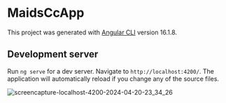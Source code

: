 # MaidsCcApp

This project was generated with [Angular CLI](https://github.com/angular/angular-cli) version 16.1.8.

## Development server

Run `ng serve` for a dev server. Navigate to `http://localhost:4200/`. The application will automatically reload if you change any of the source files.

![screencapture-localhost-4200-2024-04-20-23_34_26](https://github.com/marthamwangi/maids.cc/assets/37874101/35772336-e4e8-4f67-8127-1213e6244cad)
